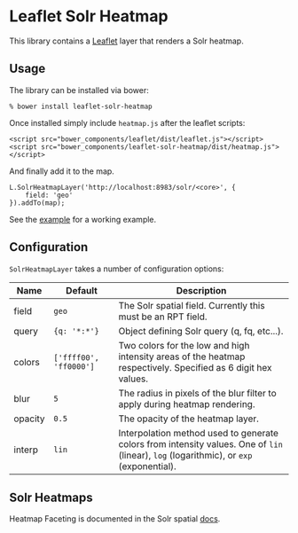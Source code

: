 # Leaflet Solr Heatmap

This library contains a [Leaflet](http://leafletjs.com/) layer that renders a Solr heatmap.

## Usage

The library can be installed via bower:

    % bower install leaflet-solr-heatmap

Once installed simply include ``heatmap.js`` after the leaflet scripts:

    <script src="bower_components/leaflet/dist/leaflet.js"></script>
    <script src="bower_components/leaflet-solr-heatmap/dist/heatmap.js"></script>

And finally add it to the map.

    L.SolrHeatmapLayer('http://localhost:8983/solr/<core>', {
        field: 'geo'
    }).addTo(map);

See the [example](example.html) for a working example.

## Configuration

``SolrHeatmapLayer`` takes a number of configuration options:

| Name | Default | Description |
| -----|---------|-------------|
| field | ``geo`` | The Solr spatial field. Currently this must be an RPT field. |
| query | ``{q: '*:*'}`` | Object defining Solr query (q, fq, etc...). |
| colors | ``['ffff00', 'ff0000']`` | Two colors for the low and high intensity areas of the heatmap respectively.  Specified as 6 digit hex values. |
| blur | ``5`` | The radius in pixels of the blur filter to apply during heatmap rendering. |
| opacity | ``0.5`` | The opacity of the heatmap layer. |
| interp | ``lin`` | Interpolation method used to generate colors from intensity values. One of ``lin`` (linear), ``log`` (logarithmic), or ``exp`` (exponential).|

## Solr Heatmaps

Heatmap Faceting is documented in the Solr spatial [docs](https://cwiki.apache.org/confluence/display/solr/Spatial+Search).
